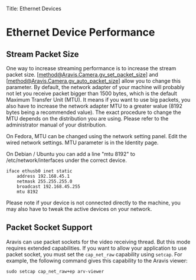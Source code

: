 Title: Ethernet Devices

# Ethernet Device Performance

## Stream Packet Size

One way to increase streaming performance is to increase the stream packet size.
[method@Aravis.Camera.gv_set_packet_size] and
[method@Aravis.Camera.gv_auto_packet_size] allow you to change this parameter.
By default, the network adapter of your machine will probably not let you
receive packet bigger than 1500 bytes, which is the default Maximum Transfer
Unit (MTU). It means if you want to use big packets, you also have to increase
the network adapter MTU to a greater walue (8192 bytes being a recommended
value). The exact procedure to change the MTU depends on the distribution you
are using. Please refer to the administrator manual of your distribution.

On Fedora, MTU can be changed using the network setting panel. Edit the wired
network settings. MTU parameter is in the Identity page.

On Debian / Ubuntu you can add a line "mtu 8192" to /etc/network/interfaces
under the correct device.

```
iface ethusb0 inet static
	address 192.168.45.1
	netmask 255.255.255.0
	broadcast 192.168.45.255
	mtu 8192
```

Please note if your device is not connected directly to the machine, you may
also have to tweak the active devices on your network.

## Packet Socket Support

Aravis can use packet sockets for the video receiving thread. But this mode
requires extended capabilities. If you want to allow your application to use
packet socket, you must set the `cap_net_raw` capability using `setcap`. For
example, the following command gives this capability to the Aravis viewer:

```
sudo setcap cap_net_raw+ep arv-viewer
```
